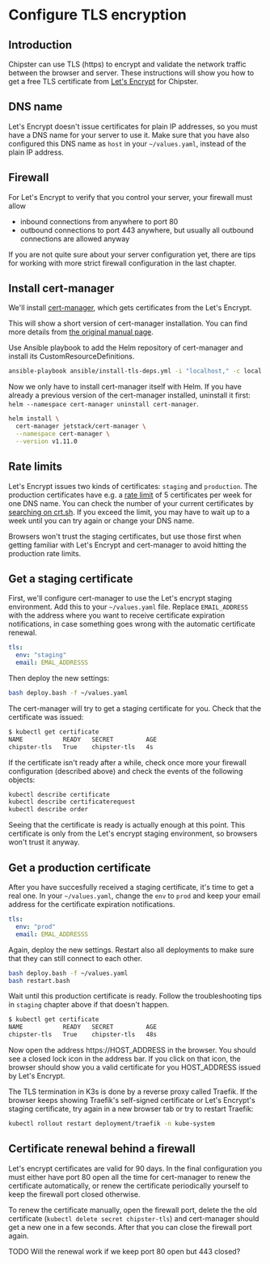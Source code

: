 # Configure TLS encryption
## Introduction

Chipster can use TLS (https) to encrypt and validate the network traffic between the browser and server. These instructions will show you how to get a free TLS certificate from [Let's Encrypt](https://letsencrypt.org) for Chipster.

## DNS name

Let's Encrypt doesn't issue certificates for plain IP addresses, so you must have a DNS name for your server to use it. Make sure that you have also configured this DNS name as `host` in your `~/values.yaml`, instead of the plain IP address.

## Firewall

For Let's Encrypt to verify that you control your server, your firewall must allow 
- inbound connections from anywhere to port 80
- outbound connections to port 443 anywhere, but usually all outbound connections are allowed anyway

 If you are not quite sure about your server configuration yet, there are tips for working with more strict firewall configuration in the last chapter.

## Install cert-manager

We'll install [cert-manager](https://cert-manager.io/docs/), which gets certificates from the Let's Encrypt. 

This will show a short version of cert-manager installation. You can find more details from [the original manual page](https://cert-manager.io/docs/installation/kubernetes/).

Use Ansible playbook to add the Helm repository of cert-manager and install its CustomResourceDefinitions.

```bash
ansible-playbook ansible/install-tls-deps.yml -i "localhost," -c local -e user=$(whoami)
```

Now we only have to install cert-manager itself with Helm. If you have already a previous version of the cert-manager installed, uninstall it first: `helm --namespace cert-manager uninstall cert-manager`.

```bash
helm install \
  cert-manager jetstack/cert-manager \
  --namespace cert-manager \
  --version v1.11.0
```

## Rate limits

Let's Encrypt issues two kinds of certificates: `staging` and `production`. The production certificates have e.g. a [rate limit](https://letsencrypt.org/docs/rate-limits/) of 5 certificates per week for one DNS name. You can check the number of your current certificates by [searching on crt.sh](https://crt.sh/). If you exceed the limit, you may have to wait up to a week until you can try again or change your DNS name. 

Browsers won't trust the staging certificates, but use those first when getting familiar with Let's Encrypt and cert-manager to avoid hitting the production rate limits.

## Get a staging certificate

First, we'll configure cert-manager to use the Let's encrypt staging environment. Add this to your `~/values.yaml` file. Replace `EMAIL_ADDRESS` with the address where you want to receive certificate expiration notifications, in case something goes wrong with the automatic certificate renewal.

```yaml
tls:
  env: "staging"
  email: EMAL_ADDRESSS
```

Then deploy the new settings:

```bash
bash deploy.bash -f ~/values.yaml
```

The cert-manager will try to get a staging certificate for you. Check that the certificate was issued:

```bash
$ kubectl get certificate
NAME           READY   SECRET         AGE
chipster-tls   True    chipster-tls   4s
```

If the certificate isn't ready after a while, check once more your firewall configuration (described above) and check the events of the following objects:

```bash
kubectl describe certificate
kubectl describe certificaterequest
kubectl describe order
```

Seeing that the certificate is ready is actually enough at this point. This certificate is only from the Let's encrypt staging environment, so browsers won't trust it anyway. 

## Get a production certificate

After you have succesfully received a staging certificate, it's time to get a real one. In your `~/values.yaml`, change the `env` to `prod` and keep your email address for the certificate expiration notifications.

```yaml
tls:
  env: "prod"
  email: EMAL_ADDRESSS
```

Again, deploy the new settings. Restart also all deployments to make sure that they can still connect to each other.

```bash
bash deploy.bash -f ~/values.yaml
bash restart.bash
```

Wait until this production certificate is ready. Follow the troubleshooting tips in `staging` chapter above if that doesn't happen.

```bash
$ kubectl get certificate
NAME           READY   SECRET         AGE
chipster-tls   True    chipster-tls   48s
```

Now open the address https://HOST_ADDRESS in the browser. You should see a closed lock icon in the address bar. If you click on that icon, the browser should show you a valid certificate for you HOST_ADDRESS issued by Let's Encrypt.

The TLS termination in K3s is done by a reverse proxy called Traefik. If the browser keeps showing Traefik's self-signed certificate or Let's Encrypt's staging certificate, try again in a new browser tab or try to restart Traefik:

```bash
kubectl rollout restart deployment/traefik -n kube-system
```

## Certificate renewal behind a firewall

Let's encrypt certificates are valid for 90 days. In the final configuration you must either have port 80 open all the time for cert-manager to renew the certificate automatically, or renew the certificate periodically yourself to keep the firewall port closed otherwise.

To renew the certificate manually, open the firewall port, delete the the old certificate (`kubectl delete secret chipster-tls`) and cert-manager should get a new one in a few seconds. After that you can close the firewall port again.

TODO Will the renewal work if we keep port 80 open but 443 closed?
